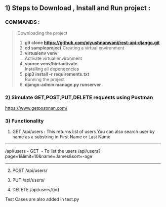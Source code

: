 ## 1) Steps to Download ,  Install and Run project :

### COMMANDS :
>Downloading the project
>1) **git clone https://github.com/piyushnanwani/rest-api-django.git** 
>2) **cd sampleproject**
>Creating a virtual environment
>3) **virtualenv venv**      
>Activate virtual environment
>4) **source venv/bin/activate**     
>Installing all dependencies
>5) **pip3 install -r requirements.txt**       
>Running the project
>6) **django-admin manage.py runserver**


### 2) Simulate GET,POST,PUT,DELETE requests using Postman

https://www.getpostman.com/


### 3) Functionality 

1) GET /api/users : This returns list of users
You can also search user by name as a substring in First Name or Last Name 

---
/api/users - GET​ ​ - To list the users
/api/users?page=1&limit=10&name=James&sort=-age

---

2) POST /api/users/ 

3) PUT /api/users/

4) DELETE /api/users/{id}

Test Cases are also added in test.py
